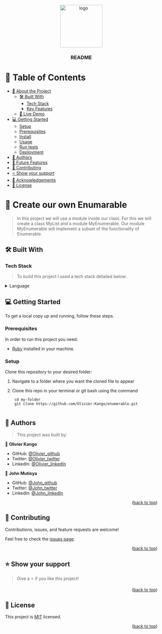 <a id="readme-top"></a>

<div align="center">

  <img src="https://user-images.githubusercontent.com/108806646/203941212-a33b97da-6d84-4649-b763-4e8191c24805.png" alt="logo" width="140"  height="auto" />
  <br/>

  <h3><b>README</b></h3>

</div>

<!-- TABLE OF CONTENTS -->

# 📗 Table of Contents

- [📖 About the Project](#about-project)
  - [🛠 Built With](#built-with)
    - [Tech Stack](#tech-stack)
    - [Key Features](#key-features)
  - [🚀 Live Demo](#live-demo)
- [💻 Getting Started](#getting-started)
  - [Setup](#setup)
  - [Prerequisites](#prerequisites)
  - [Install](#install)
  - [Usage](#usage)
  - [Run tests](#run-tests)
  - [Deployment](#deployment)
- [👥 Authors](#authors)
- [🔭 Future Features](#future-features)
- [🤝 Contributing](#contributing)
- [⭐️ Show your support](#support)
- [🙏 Acknowledgements](#acknowledgements)
- [📝 License](#license)

<!-- PROJECT DESCRIPTION -->

# 📖 Create our own Enumarable <a id="about-project"></a>

>  In this project we will use a module inside our class. For this we will create a class MyList and a module MyEnumerable. Our module MyEnumerable will implement a subset of the functionality of Enumerable.

## 🛠 Built With <a id="built-with"></a>

### Tech Stack <a id="tech-stack"></a>

> To build this project I used a tech stack detailed below:

<details>
  <summary>Language</summary>
  <ul>
    <li><a href="https://www.ruby-lang.org/en/">Ruby</a></li>
  </ul>
</details>

<!-- GETTING STARTED -->

## 💻 Getting Started <a id="getting-started"></a>

To get a local copy up and running, follow these steps.

### Prerequisites

In order to run this project you need:

- [Ruby](https://github.com/microverseinc/curriculum-ruby/blob/main/simple-ruby/articles/ruby_installation_instructions.md) installed in your machine.

### Setup

Clone this repository to your desired folder:

1. Navigate to a folder where you want the cloned file to appear

2. Clone this repo in your terminal or git bash using the command

   ```
    cd my-folder
    git clone https://github.com/Olivier-Kango/enumerable.git
      
   ```

<!-- AUTHORS -->

## 👥 Authors <a id="authors"></a>

> This project was built by:


👤 **Olivier Kango**

- GitHub: [@Olivier_github](https://github.com/Olivier-Kango)
- Twitter: [@Olivier_twitter](https://twitter.com/olivierkango1)
- LinkedIn: [@Olivier_linkedIn](https://www.linkedin.com/in/olivier-kango-b990601b8/)

👤 **John Mutisya**

- GitHub: [@John_github](https://github.com/johnkioko)
- Twitter: [@John_twitter](https://twitter.com/John_Web_Dev)
- LinkedIn: [@John_linkedIn](https://www.linkedin.com/in/johnmutisya/)

<p align="right">(<a href="#readme-top">back to top</a>)</p>

<!-- CONTRIBUTING -->

## 🤝 Contributing <a id="contributing"></a>

Contributions, issues, and feature requests are welcome!

Feel free to check the [issues page](https://github.com/Olivier-Kango/enumerable/issues/new).

<p align="right">(<a href="#readme-top">back to top</a>)</p>

<!-- SUPPORT -->

## ⭐️ Show your support <a id="support"></a>

> Give a ⭐ if you like this project!

<p align="right">(<a href="#readme-top">back to top</a>)</p>

<!-- LICENSE -->

## 📝 License <a id="license"></a>

This project is [MIT](./LICENSE.txt) licensed.


<p align="right">(<a href="#readme-top">back to top</a>)</p>
